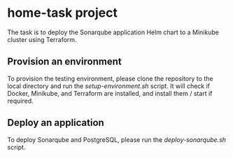 # home-task project
The task is to deploy the Sonarqube application Helm chart to a Minikube cluster using Terraform.

## Provision an environment
To provision the testing environment, please clone the repository to the local directory and run the *setup-environment.sh* script. It will check if Docker, Minikube, and Terraform are installed, and install them / start if required.

## Deploy an application
To deploy Sonarqube and PostgreSQL, please run the *deploy-sonarqube.sh* script.